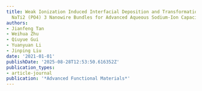 ```yaml
---
title: Weak Ionization Induced Interfacial Deposition and Transformation towards Fast-Charging
  NaTi2 (PO4) 3 Nanowire Bundles for Advanced Aqueous Sodium-Ion Capacitors
authors:
- Jianfeng Tan
- Weihua Zhu
- Qiuyue Gui
- Yuanyuan Li
- Jinping Liu
date: '2021-01-01'
publishDate: '2025-08-28T12:53:50.616352Z'
publication_types:
- article-journal
publication: '*Advanced Functional Materials*'
---
```


